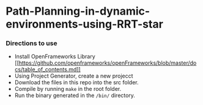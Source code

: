 # Path-Planning-in-dynamic-environments-using-RRT-star

### Directions to use
- Install OpenFrameworks Library [[https://github.com/openframeworks/openFrameworks/blob/master/docs/table_of_contents.md]]
- Using Project Generator, create a new projecct
- Download the files in this repo into the src folder.
- Compile by running `make` in the root folder.
- Run the binary generated in the `/bin/` directory.
